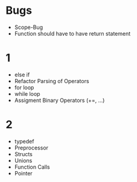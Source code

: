 # Bugs
- Scope-Bug
- Function should have to have return statement

# 1
- else if
- Refactor Parsing of Operators
- for loop
- while loop
- Assigment Binary Operators (+=, ...)

# 2
- typedef
- Preprocessor
- Structs
- Unions
- Function Calls
- Pointer
